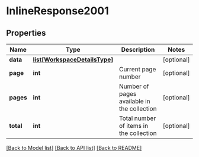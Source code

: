 # InlineResponse2001

## Properties
Name | Type | Description | Notes
------------ | ------------- | ------------- | -------------
**data** | [**list[WorkspaceDetailsType]**](WorkspaceDetailsType.md) |  | [optional] 
**page** | **int** | Current page number | [optional] 
**pages** | **int** | Number of pages available in the collection | [optional] 
**total** | **int** | Total number of items in the collection | [optional] 

[[Back to Model list]](../README.md#documentation-for-models) [[Back to API list]](../README.md#documentation-for-api-endpoints) [[Back to README]](../README.md)


